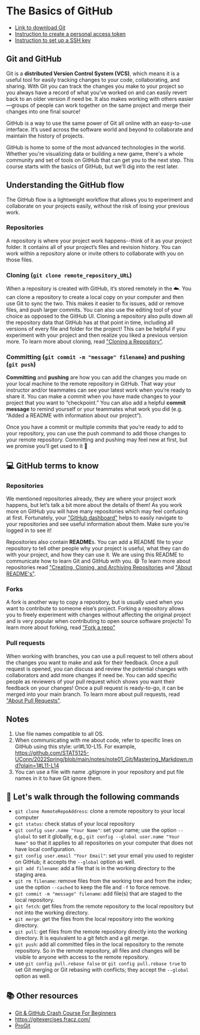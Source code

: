 # The Basics of GitHub

* [Link to download Git](https://git-scm.com/downloads) 
* [Instruction to create a personal access token](https://docs.github.com/en/authentication/keeping-your-account-and-data-secure/creating-a-personal-access-token)
* [Instruction to set up a SSH key](https://docs.github.com/en/github/authenticating-to-github/connecting-to-github-with-ssh/generating-a-new-ssh-key-and-adding-it-to-the-ssh-agent)

## Git and GitHub

Git is a **distributed Version Control System (VCS)**, which means it is a useful tool for easily tracking changes to your code, collaborating, and sharing. With Git you can track the changes you make to your project so you always have a record of what you’ve worked on and can easily revert back to an older version if need be. It also makes working with others easier—groups of people can work together on the same project and merge their changes into one final source!

GitHub is a way to use the same power of Git all online with an easy-to-use interface. It’s used across the software world and beyond to collaborate and maintain the history of projects.

GitHub is home to some of the most advanced technologies in the world. Whether you're visualizing data or building a new game, there's a whole community and set of tools on GitHub that can get you to the next step. This course starts with the basics of GitHub, but we'll dig into the rest later.

## Understanding the GitHub flow

The GitHub flow is a lightweight workflow that allows you to experiment and collaborate on your projects easily, without the risk of losing your previous work.

### Repositories

A repository is where your project work happens--think of it as your project folder. It contains all of your project’s files and revision history.  You can work within a repository alone or invite others to collaborate with you on those files.

### Cloning (`git clone remote_repository_URL`)

When a repository is created with GitHub, it’s stored remotely in the ☁️. You can clone a repository to create a local copy on your computer and then use Git to sync the two. This makes it easier to fix issues, add or remove files, and push larger commits. You can also use the editing tool of your choice as opposed to the GitHub UI. Cloning a repository also pulls down all the repository data that GitHub has at that point in time, including all versions of every file and folder for the project! This can be helpful if you experiment with your project and then realize you liked a previous version more. 
To learn more about cloning, read ["Cloning a Repository"](https://docs.github.com/en/github/creating-cloning-and-archiving-repositories/cloning-a-repository). 

### Committing (`git commit -m "message" filename`) and pushing (`git push`)

**Committing** and **pushing** are how you can add the changes you made on your local machine to the remote repository in GitHub. That way your instructor and/or teammates can see your latest work when you’re ready to share it. You can make a commit when you have made changes to your project that you want to “checkpoint.” You can also add a helpful **commit message** to remind yourself or your teammates what work you did (e.g. “Added a README with information about our project”).

Once you have a commit or multiple commits that you’re ready to add to your repository, you can use the push command to add those changes to your remote repository. Committing and pushing may feel new at first, but we promise you’ll get used to it 🙂

## 💻 GitHub terms to know

### Repositories

We mentioned repositories already, they are where your project work happens, but let’s talk a bit more about the details of them! As you work more on GitHub you will have many repositories which may feel confusing at first. Fortunately, your ["GitHub dashboard"](https://docs.github.com/en/github/setting-up-and-managing-your-github-user-account/about-your-personal-dashboard) helps to easily navigate to your repositories and see useful information about them. Make sure you’re logged in to see it!

Repositories also contain **README**s. You can add a README file to your repository to tell other people why your project is useful, what they can do with your project, and how they can use it. We are using this README to communicate how to learn Git and GitHub with you. 😄 
To learn more about repositories read ["Creating, Cloning, and Archiving Repositories](https://docs.github.com/en/github/creating-cloning-and-archiving-repositories/about-repositories) and ["About README's"](https://docs.github.com/en/github/creating-cloning-and-archiving-repositories/about-readmes). 

### Forks

A fork is another way to copy a repository, but is usually used when you want to contribute to someone else’s project. Forking a repository allows you to freely experiment with changes without affecting the original project and is very popular when contributing to open source software projects!
To learn more about forking, read ["Fork a repo"](https://docs.github.com/en/github/getting-started-with-github/fork-a-repo)

### Pull requests

When working with branches, you can use a pull request to tell others about the changes you want to make and ask for their feedback. Once a pull request is opened, you can discuss and review the potential changes with collaborators and add more changes if need be. You can add specific people as reviewers of your pull request which shows you want their feedback on your changes! Once a pull request is ready-to-go, it can be merged into your main branch.
To learn more about pull requests, read ["About Pull Requests"](https://docs.github.com/en/github/collaborating-with-issues-and-pull-requests/about-pull-requests). 

## Notes

1. Use file names compatible to all OS. 
2. When communicating with me about code, refer to specific lines on GitHub
   using this style: url#L10-L15. For example, https://github.com/STAT5125-UConn/2022Spring/blob/main/notes/note01_Git/Mastering_Markdown.md?plain=1#L11-L14
3. You can use a file with name .gitignore in your repository and put file names in it to have Git ignore them.

## :wave: Let's walk through the following commands

* `git clone RemoteRepoAddress`: clone a remote repository to your local computer 
* `git status`: check status of your local repository
* `git config user.name "Your Name"`: set your name; use the option `--global` to set it globally, e.g., `git config --global user.name "Your Name"` so that it applies to all repositories on your computer that does not have local configuration. 
* `git config user.email "Your Email"`: set your email you used to register on GitHub; it accepts the `--global` option as well.
* `git add filename`: add a file that is in the working directory to the staging area.
* `git rm filename`: remove files from the working tree and from the index; use the option `--cached` to keep the file and `-f` to force remove.
* `git commit -m "message" filename`: add file(s) that are staged to the local repository.
* `git fetch`: get files from the remote repository to the local repository but not into the working directory.
* `git merge`: get the files from the local repository into the working directory.
* `git pull`: get files from the remote repository directly into the working directory. It is equivalent to a git fetch and a git merge. 
* `git push`: add all committed files in the local repository to the remote repository. So in the remote repository, all files and changes will be visible to anyone with access to the remote repository.
* use `git config pull.rebase false` or `git config pull.rebase true` to set Git merging or Git rebasing with conflicts; they accept the `--global` option as well.

## 📚 Other resources

* [Git & GitHub Crash Course For Beginners](https://www.youtube.com/watch?v=SWYqp7iY_Tc) 
* https://gitexercises.fracz.com/
* [ProGit](https://git-scm.com/book/en/v2)
